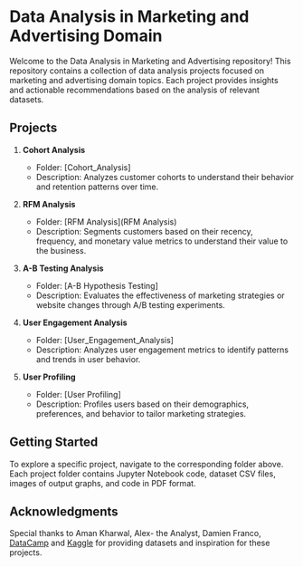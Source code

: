 # Data Analysis in Marketing and Advertising Domain

Welcome to the Data Analysis in Marketing and Advertising repository! This repository contains a collection of data analysis projects focused on marketing and advertising domain topics. Each project provides insights and actionable recommendations based on the analysis of relevant datasets.

## Projects

1. **Cohort Analysis**
   - Folder: [Cohort_Analysis]
   - Description: Analyzes customer cohorts to understand their behavior and retention patterns over time.

2. **RFM Analysis**
   - Folder: [RFM Analysis](RFM Analysis)
   - Description: Segments customers based on their recency, frequency, and monetary value metrics to understand their value to the business.

3. **A-B Testing Analysis**
   - Folder: [A-B Hypothesis Testing]
   - Description: Evaluates the effectiveness of marketing strategies or website changes through A/B testing experiments.

4. **User Engagement Analysis**
   - Folder: [User_Engagement_Analysis]
   - Description: Analyzes user engagement metrics to identify patterns and trends in user behavior.

5. **User Profiling**
   - Folder: [User Profiling]
   - Description: Profiles users based on their demographics, preferences, and behavior to tailor marketing strategies.

## Getting Started

To explore a specific project, navigate to the corresponding folder above. Each project folder contains Jupyter Notebook code, dataset CSV files, images of output graphs, and code in PDF format.


## Acknowledgments

Special thanks to Aman Kharwal, Alex- the Analyst, Damien Franco, [DataCamp](https://www.datacamp.com/) and [Kaggle](https://www.kaggle.com/) for providing datasets and inspiration for these projects.



